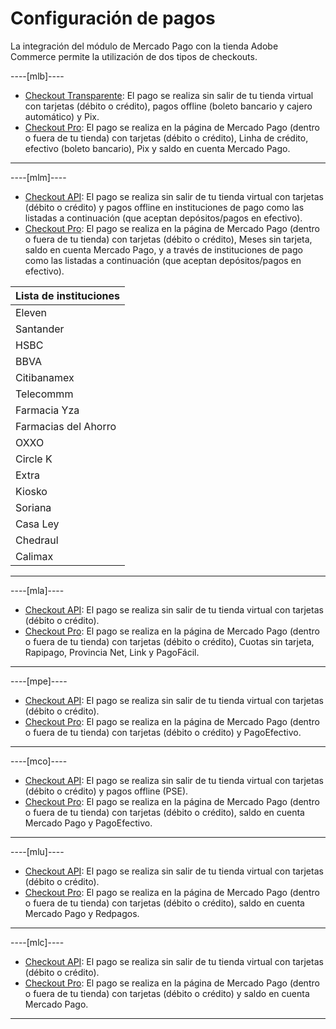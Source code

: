 # Configuración de pagos

La integración del módulo de Mercado Pago con la tienda Adobe Commerce permite la utilización de dos tipos de checkouts.

----[mlb]----

* [Checkout Transparente](/developers/es/docs/adobe-commerce/payment-configuration/checkout-api): El pago se realiza sin salir de tu tienda virtual con tarjetas (débito o crédito), pagos offline (boleto bancario y cajero automático) y Pix.
* [Checkout Pro](/developers/es/docs/adobe-commerce/payment-configuration/checkout-pro): El pago se realiza en la página de Mercado Pago (dentro o fuera de tu tienda) con tarjetas (débito o crédito), Linha de crédito, efectivo (boleto bancario), Pix y saldo en cuenta Mercado Pago.

------------

----[mlm]----

* [Checkout API](/developers/es/docs/adobe-commerce/payment-configuration/checkout-api): El pago se realiza sin salir de tu tienda virtual con tarjetas (débito o crédito) y pagos offline en instituciones de pago como las listadas a continuación (que aceptan depósitos/pagos en efectivo).
* [Checkout Pro](/developers/es/docs/adobe-commerce/payment-configuration/checkout-pro): El pago se realiza en la página de Mercado Pago (dentro o fuera de tu tienda) con tarjetas (débito o crédito), Meses sin tarjeta, saldo en cuenta Mercado Pago, y a través de instituciones de pago como las listadas a continuación (que aceptan depósitos/pagos en efectivo).

| Lista de instituciones |
| --- |
| Eleven |
| Santander |
| HSBC |
| BBVA |
| Citibanamex |
| Telecommm |
| Farmacia Yza |
| Farmacias del Ahorro |
| OXXO |
| Circle K |
| Extra |
| Kiosko |
| Soriana |
| Casa Ley |
| Chedraul |
| Calimax |

------------

----[mla]----

* [Checkout API](/developers/es/docs/adobe-commerce/payment-configuration/checkout-api): El pago se realiza sin salir de tu tienda virtual con tarjetas (débito o crédito).
* [Checkout Pro](/developers/es/docs/adobe-commerce/payment-configuration/checkout-pro): El pago se realiza en la página de Mercado Pago (dentro o fuera de tu tienda) con tarjetas (débito o crédito), Cuotas sin tarjeta, Rapipago, Provincia Net, Link y PagoFácil.

------------

----[mpe]----

* [Checkout API](/developers/es/docs/adobe-commerce/payment-configuration/checkout-api): El pago se realiza sin salir de tu tienda virtual con tarjetas (débito o crédito).
* [Checkout Pro](/developers/es/docs/adobe-commerce/payment-configuration/checkout-pro): El pago se realiza en la página de Mercado Pago (dentro o fuera de tu tienda) con tarjetas (débito o crédito) y PagoEfectivo.

------------

----[mco]----

* [Checkout API](/developers/es/docs/adobe-commerce/payment-configuration/checkout-api): El pago se realiza sin salir de tu tienda virtual con tarjetas (débito o crédito) y pagos offline (PSE).
* [Checkout Pro](/developers/es/docs/adobe-commerce/payment-configuration/checkout-pro): El pago se realiza en la página de Mercado Pago (dentro o fuera de tu tienda) con tarjetas (débito o crédito), saldo en cuenta Mercado Pago y PagoEfectivo.

------------

----[mlu]----

* [Checkout API](/developers/es/docs/adobe-commerce/payment-configuration/checkout-api): El pago se realiza sin salir de tu tienda virtual con tarjetas (débito o crédito).
* [Checkout Pro](/developers/es/docs/adobe-commerce/payment-configuration/checkout-pro): El pago se realiza en la página de Mercado Pago (dentro o fuera de tu tienda) con tarjetas (débito o crédito), saldo en cuenta Mercado Pago y Redpagos.

------------

----[mlc]----

* [Checkout API](/developers/es/docs/adobe-commerce/payment-configuration/checkout-api): El pago se realiza sin salir de tu tienda virtual con tarjetas (débito o crédito).
* [Checkout Pro](/developers/es/docs/adobe-commerce/payment-configuration/checkout-pro): El pago se realiza en la página de Mercado Pago (dentro o fuera de tu tienda) con tarjetas (débito o crédito) y saldo en cuenta Mercado Pago.

------------